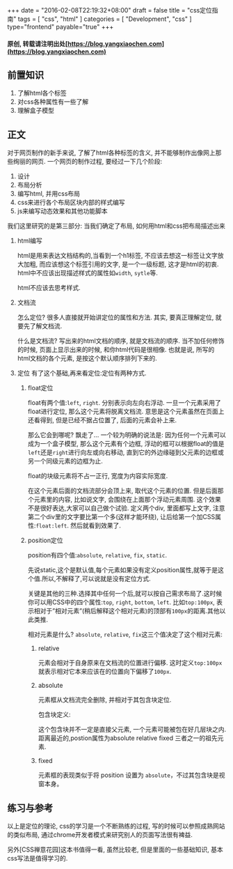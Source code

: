 +++
date = "2016-02-08T22:19:32+08:00"
draft = false
title = "css定位指南"
tags = [ "css", "html" ]
categories = [ "Development", "css" ]
type="frontend"
payable="true"
+++
#### 原创, 转载请注明出处[https://blog.yangxiaochen.com](https://blog.yangxiaochen.com)

## 前置知识
1. 了解html各个标签
2. 对css各种属性有一些了解
3. 理解盒子模型

## 正文
对于网页制作的新手来说, 了解了html各种标签的含义, 并不能够制作出像网上那些绚丽的网页.
一个网页的制作过程, 要经过一下几个阶段:

1. 设计
2. 布局分析
3. 编写html, 并用css布局
4. css来进行各个布局区块内部的样式编写
5. js来编写动态效果和其他功能脚本

我们这里研究的是第三部分: 当我们确定了布局, 如何用html和css把布局描述出来

1. html编写

	html是用来表达文档结构的,当看到一个h1标签, 不应该去想这一标签让文字放大加粗, 而应该想这个标签引用的文字, 是一个一级标题, 这才是html的初衷. html中不应该出现描述样式的属性如```width```, ```sytle```等.

	html不应该去思考样式.

2. 文档流

	怎么定位? 很多人直接就开始讲定位的属性和方法. 其实, 要真正理解定位, 就要先了解文档流.

	什么是文档流? 写出来的html文档的顺序, 就是文档流的顺序. 当不加任何修饰的时候, 页面上显示出来的时候, 和你html代码是很相像. 也就是说, 所写的html文档的各个元素, 是按这个默认顺序排列下来的.

3. 定位
	有了这个基础,再来看定位:定位有两种方式.

	1. float定位

		float有两个值:```left```, ```right```. 分别表示向左向右浮动. 一旦一个元素采用了float进行定位, 那么这个元素将脱离文档流. 意思是这个元素虽然在页面上还看得到, 但是已经不据占位置了, 后面的元素会补上来.

		那么它会到哪呢? 飘走了… 一个较为明确的说法是: 因为任何一个元素可以成为一个盒子模型, 那么这个元素有个边框, 浮动的框可以根据float的值是```left```还是```right```进行向左或向右移动, 直到它的外边缘碰到父元素的边框或另一个同级元素的边框为止.

		float的块级元素将不占一正行, 宽度为内容实际宽度.

		在这个元素后面的文档流部分会顶上来, 取代这个元素的位置. 但是后面那个元素里的内容, 比如说文字, 会围绕在上面那个浮动元素周围. 这个效果不是很好表达,大家可以自己做个试验. 定义两个div, 里面都写上文字, 注意第二个div里的文字要比第一个多(这样才能环绕), 让后给第一个加CSS属性:```float:left```. 然后就看到效果了.

	2. position定位


		position有四个值:```absolute```, ```relative```, ```fix```, ```static```.

		先说static,这个是默认值,每个元素如果没有定义position属性,就等于是这个值.所以,不解释了,可以说就是没有定位方式.

		关键是其他的三种.选择其中任何一个后,就可以按自己需求布局了.这时候你可以用CSS中的四个属性:```top```, ```right```, ```bottom```, ```left```. 比如```top:100px```, 表示相对于”相对元素”(稍后解释这个相对元素)的顶部有```100px```的距离.其他以此类推.

		相对元素是什么? ```absolute```, ```relative```, ```fix```这三个值决定了这个相对元素:

		1. relative

			元素会相对于自身原来在文档流的位置进行偏移. 这时定义```top:100px```就表示相对它本来应该在的位置向下偏移了```100px```.



		2. absolute

			元素框从文档流完全删除, 并相对于其包含块定位.

			包含块定义:

			这个包含块并不一定是直接父元素, 一个元素可能被包在好几层块之内. 距离最近的,postion属性为absolute relative fixed 三者之一的祖先元素.


		3. fixed

			元素框的表现类似于将 position 设置为 ```absolute```，不过其包含块是视窗本身。


## 练习与参考
以上是定位的理论, css的学习是一个不断熟练的过程, 写的时候可以参照成熟网站的类似布局, 通过chrome开发者模式来研究别人的页面写法很有裨益.

另外[CSS禅意花园]这本书值得一看, 虽然比较老, 但是里面的一些基础知识, 基本css写法是值得学习的.
